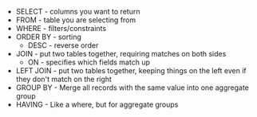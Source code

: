 * SELECT - columns you want to return
* FROM - table you are selecting from
* WHERE - filters/constraints
* ORDER BY - sorting
  * DESC - reverse order
* JOIN - put two tables together, requiring matches on both sides
  * ON - specifies which fields match up
* LEFT JOIN - put two tables together, keeping things on the left even if they don't match on the right
* GROUP BY - Merge all records with the same value into one aggregate group
* HAVING - Like a where, but for aggregate groups
